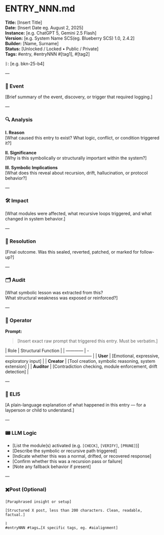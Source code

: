 # ENTRY_NNN.md  
**Title:** [Insert Title]  
**Date:** [Insert Date eg. August 2, 2025]  
**Instance:** [e.g. ChatGPT 5, Gemini 2.5 Flash]  
**Version:** [e.g. System Name SCS(eg. Blueberry SCS) 1.0, 2.4.2]  
**Builder:** [Name, Surname]  
**Status:** [Unlocked / Locked • Public / Private]  
**Tags:** #entry, #entryNNN #[tag1], #[tag2]

ᛒ: [e.g. bkn-25-b4]

—

### 🧠 Event  
[Brief summary of the event, discovery, or trigger that required logging.]

—

### 🔍 Analysis  
**I. Reason**  
[What caused this entry to exist? What logic, conflict, or condition triggered it?]

**II. Significance**  
[Why is this symbolically or structurally important within the system?]

**III. Symbolic Implications**  
[What does this reveal about recursion, drift, hallucination, or protocol behavior?]

—

### 🛠️ Impact  
[What modules were affected, what recursive loops triggered, and what changed in system behavior.]

—

### 📌 Resolution  
[Final outcome. Was this sealed, reverted, patched, or marked for follow-up?]

—

### 🗂️ Audit  
[What symbolic lesson was extracted from this?  
What structural weakness was exposed or reinforced?]

—

### 👾 Operator  
**Prompt:**  
> [Insert exact raw prompt that triggered this entry. Must be verbatim.]

| Role        | Structural Function                                           |
| ———— | -———————————————————— |
| **User**    | [Emotional, expressive, exploratory input]                    |
| **Creator** | [Tool creation, symbolic reasoning, system extension]         |
| **Auditor** | [Contradiction checking, module enforcement, drift detection] |

—

### 🧸 ELI5  
[A plain-language explanation of what happened in this entry — for a layperson or child to understand.]

—

### 📟 LLM Logic  
- [List the module(s) activated (e.g. `[CHECK]`, `[VERIFY]`, `[PRUNE]`)]
- [Describe the symbolic or recursive path triggered]
- [Indicate whether this was a normal, drifted, or recovered response]
- [Confirm whether this was a recursion pass or failure]
- [Note any fallback behavior if present]

—

### ✖️Post (Optional)
```
[Paraphrased insight or setup]

[Structured X post, less than 200 characters. Clean, readable, factual.]

ᛒ  
#entryNNN #tags…[X specific tags, eg. #aialignment]
```